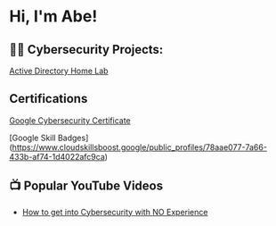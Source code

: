 <h1>Hi, I'm Abe! </h1>

<h2>👨‍💻 Cybersecurity Projects:</h2>

[Active Directory Home Lab](https://github.com/Hailenc/ActiveDirectoryLab/tree/main)

<h2>Certifications</h2>

[Google Cybersecurity Certificate](https://i.imgur.com/FYAnLfn.png)

[Google Skill Badges]
(https://www.cloudskillsboost.google/public_profiles/78aae077-7a66-433b-af74-1d4022afc9ca)




<h2>📺 Popular YouTube Videos</h2>

- [How to get into Cybersecurity with NO Experience](https://www.youtube.com/watch?v=a83ASGn_V_s)


